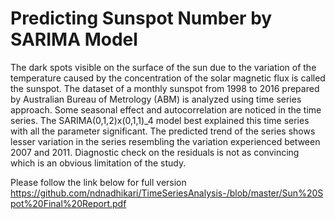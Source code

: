# Predicting Sunspot Number by SARIMA Model

The dark spots visible on the surface of the sun due to the variation of the temperature caused by the concentration of the solar magnetic flux is called the sunspot. The dataset of a monthly sunspot from 1998 to 2016 prepared by Australian Bureau of Metrology (ABM) is analyzed using time series approach. Some seasonal effect and autocorrelation are noticed in the time series. The SARIMA(0,1,2)x(0,1,1)_4 model best explained this time series with all the parameter significant. The predicted trend of the series shows lesser variation in the series resembling the variation experienced between 2007 and 2011. Diagnostic check on the residuals is not as convincing which is an obvious limitation of the study.

Please follow the link below for full version 
https://github.com/ndnadhikari/TimeSeriesAnalysis-/blob/master/Sun%20Spot%20Final%20Report.pdf
